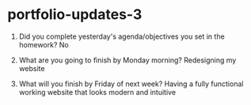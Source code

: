 # portfolio-updates-3

1) Did you complete yesterday's agenda/objectives you set in the homework? No

2) What are you going to finish by Monday morning? Redesigning my website

3) What will you finish by Friday of next week? Having a fully functional working website that looks modern and intuitive 
